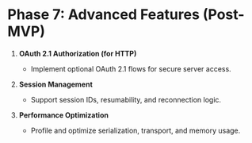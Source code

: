 # Phase 7: Advanced Features (Post-MVP)

1. **OAuth 2.1 Authorization (for HTTP)**
   - Implement optional OAuth 2.1 flows for secure server access.

2. **Session Management**
   - Support session IDs, resumability, and reconnection logic.

3. **Performance Optimization**
   - Profile and optimize serialization, transport, and memory usage. 